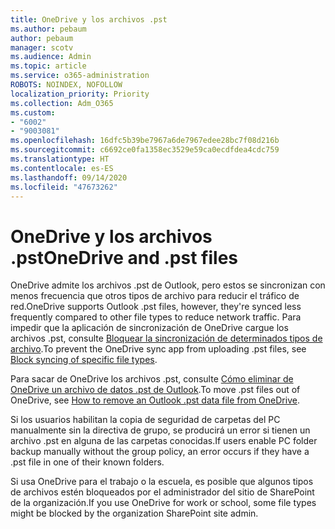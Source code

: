 ```yaml
---
title: OneDrive y los archivos .pst
ms.author: pebaum
author: pebaum
manager: scotv
ms.audience: Admin
ms.topic: article
ms.service: o365-administration
ROBOTS: NOINDEX, NOFOLLOW
localization_priority: Priority
ms.collection: Adm_O365
ms.custom:
- "6002"
- "9003081"
ms.openlocfilehash: 16dfc5b39be7967a6de7967edee28bc7f08d216b
ms.sourcegitcommit: c6692ce0fa1358ec3529e59ca0ecdfdea4cdc759
ms.translationtype: HT
ms.contentlocale: es-ES
ms.lasthandoff: 09/14/2020
ms.locfileid: "47673262"
---
```

# <a name="onedrive-and-pst-files"></a><span data-ttu-id="f9610-102">OneDrive y los archivos .pst</span><span class="sxs-lookup"><span data-stu-id="f9610-102">OneDrive and .pst files</span></span> 

<span data-ttu-id="f9610-103">OneDrive admite los archivos .pst de Outlook, pero estos se sincronizan con menos frecuencia que otros tipos de archivo para reducir el tráfico de red.</span><span class="sxs-lookup"><span data-stu-id="f9610-103">OneDrive supports Outlook .pst files, however, they're synced less frequently compared to other file types to reduce network traffic.</span></span> <span data-ttu-id="f9610-104">Para impedir que la aplicación de sincronización de OneDrive cargue los archivos .pst, consulte [Bloquear la sincronización de determinados tipos de archivo](https://docs.microsoft.com/onedrive/block-file-types).</span><span class="sxs-lookup"><span data-stu-id="f9610-104">To prevent the OneDrive sync app from uploading .pst files, see [Block syncing of specific file types](https://docs.microsoft.com/onedrive/block-file-types).</span></span> 

<span data-ttu-id="f9610-105">Para sacar de OneDrive los archivos .pst, consulte [Cómo eliminar de OneDrive un archivo de datos .pst de Outlook](https://support.microsoft.com/office/how-to-remove-an-outlook-pst-data-file-from-onedrive-b6b9e522-59bd-40f7-949f-168d0aa9b38e).</span><span class="sxs-lookup"><span data-stu-id="f9610-105">To move .pst files out of OneDrive, see [How to remove an Outlook .pst data file from OneDrive](https://support.microsoft.com/office/how-to-remove-an-outlook-pst-data-file-from-onedrive-b6b9e522-59bd-40f7-949f-168d0aa9b38e).</span></span> 

<span data-ttu-id="f9610-106">Si los usuarios habilitan la copia de seguridad de carpetas del PC manualmente sin la directiva de grupo, se producirá un error si tienen un archivo .pst en alguna de las carpetas conocidas.</span><span class="sxs-lookup"><span data-stu-id="f9610-106">If users enable PC folder backup manually without the group policy, an error occurs if they have a .pst file in one of their known folders.</span></span>

<span data-ttu-id="f9610-107">Si usa OneDrive para el trabajo o la escuela, es posible que algunos tipos de archivos estén bloqueados por el administrador del sitio de SharePoint de la organización.</span><span class="sxs-lookup"><span data-stu-id="f9610-107">If you use OneDrive for work or school, some file types might be blocked by the organization SharePoint site admin.</span></span>